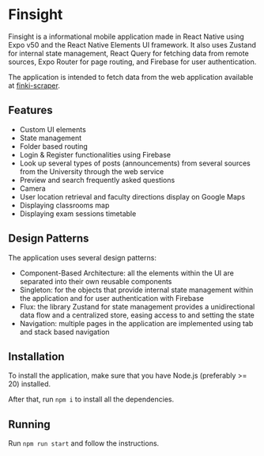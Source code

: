 # Finsight

Finsight is a informational mobile application made in React Native using Expo v50 and the React Native Elements UI framework. It also uses Zustand for internal state management, React Query for fetching data from remote sources, Expo Router for page routing, and Firebase for user authentication.

The application is intended to fetch data from the web application available at [finki-scraper](https://github.com/Delemangi/finki-scraper).

## Features

- Custom UI elements
- State management
- Folder based routing
- Login & Register functionalities using Firebase
- Look up several types of posts (announcements) from several sources from the University through the web service
- Preview and search frequently asked questions
- Camera
- User location retrieval and faculty directions display on Google Maps
- Displaying classrooms map
- Displaying exam sessions timetable
  
## Design Patterns

The application uses several design patterns:

- Component-Based Architecture: all the elements within the UI are separated into their own reusable components
- Singleton: for the objects that provide internal state management within the application and for user authentication with Firebase
- Flux: the library Zustand for state management provides a unidirectional data flow and a centralized store, easing access to and setting the state
- Navigation: multiple pages in the application are implemented using tab and stack based navigation

## Installation

To install the application, make sure that you have Node.js (preferably >= 20) installed.

After that, run `npm i` to install all the dependencies.

## Running

Run `npm run start` and follow the instructions.
